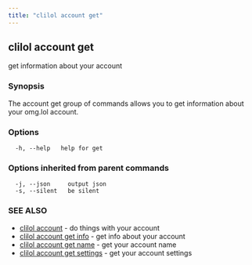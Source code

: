 ```yaml
---
title: "clilol account get"
---
```

## clilol account get

get information about your account

### Synopsis

The account get group of commands allows you to get information about your omg.lol account.

### Options

```
  -h, --help   help for get
```

### Options inherited from parent commands

```
  -j, --json     output json
  -s, --silent   be silent
```

### SEE ALSO

* [clilol account](clilol_account.md)	 - do things with your account
* [clilol account get info](clilol_account_get_info.md)	 - get info about your account
* [clilol account get name](clilol_account_get_name.md)	 - get your account name
* [clilol account get settings](clilol_account_get_settings.md)	 - get your account settings

